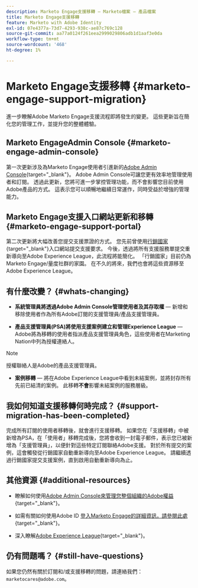 ```yaml
---
description: Marketo Engage支援移轉 — Marketo檔案 — 產品檔案
title: Marketo Engage支援移轉
feature: Marketo with Adobe Identity
exl-id: 07e4377a-73d7-4293-938c-ae87c769c128
source-git-commit: aa77a0124f261eea2999029806adb1d1aaf3e0da
workflow-type: tm+mt
source-wordcount: '468'
ht-degree: 1%

---
```


# Marketo Engage支援移轉 {#marketo-engage-support-migration}

進一步瞭解Adobe Marketo Engage支援流程即將發生的變更。 這些更新旨在簡化您的管理工作，並提升您的整體體驗。

## Marketo EngageAdmin Console {#marketo-engage-admin-console}

第一次更新涉及為Marketo Engage使用者引進新的[Adobe Admin Console](https://helpx.adobe.com/tw/enterprise/admin-guide.html){target="_blank"}。 Adobe Admin Console可讓您更有效率地管理使用者和訂閱。 透過此更新，您將可進一步掌控管理功能，而不會影響您目前使用Adobe產品的方式。 這表示您可以順暢地繼續日常運作，同時受益於增強的管理能力。

## Marketo Engage支援入口網站更新和移轉 {#marketo-engage-support-portal}

第二次更新將大幅改善您提交支援票證的方式。 您先前曾使用[行銷國家](https://nation.marketo.com/){target="_blank"}入口網站提交支援要求。 今後，透過將所有支援服務單提交重新導向至Adobe Experience League，此流程將能簡化。 「行銷國家」目前仍為Marketo Engage/量度社群的家園。 在不久的將來，我們也會將這些資源移至Adobe Experience League。

## 有什麼改變？ {#whats-changing}

* **系統管理員將透過Adobe Admin Console管理使用者及其存取權** — 新增和移除使用者作為所有Adobe訂閱的支援管理員/產品支援管理員。

* **產品支援管理員(PSA)將使用支援案例建立和管理Experience League** —Adobe將為移轉的使用者指派產品支援管理員角色，這些使用者在Marketing Nation中列為授權連絡人。

>[!NOTE]
>
>授權聯絡人是Adobe的產品支援管理員。

* **案例移轉** — 將在Adobe Experience League中看到未結案例，並將封存所有先前已結清的案例。 此移轉&#x200B;**不會**&#x200B;影響未結案例的服務層級。

## 我如何知道支援移轉何時完成？ {#support-migration-has-been-completed}

完成所有訂閱的使用者移轉後，就會進行支援移轉。 如果您在「支援移轉」中被新增為PSA，在「使用者」移轉完成後，您將會收到一封電子郵件，表示您已被新增為「支援管理員」，以便針對這些特定訂閱聯絡Adobe支援。 對於所有提交的案例，這會觸發從行銷國家自動重新導向至Adobe Experience League。 請繼續透過行銷國家提交支援案例，直到啟用自動重新導向為止。

## 其他資源 {#additional-resources}

* 瞭解如何使用[Adobe Admin Console來管理您整個組織的Adobe權益](https://helpx.adobe.com/enterprise/using/admin-roles.html){target="_blank"}。

* 如需有關如何使用Adobe ID [登入Marketo Engage的詳細資訊，請參閱此處](/help/marketo/product-docs/administration/marketo-with-adobe-identity/user-sign-in-with-adobe-id.md){target="_blank"}。

* 深入瞭解[Adobe Experience League](https://experienceleague.adobe.com/){target="_blank"}。

## 仍有問題嗎？ {#still-have-questions}

如果您仍然有關於訂閱和/或支援移轉的問題，請連絡我們： `marketocares@adobe.com`。
